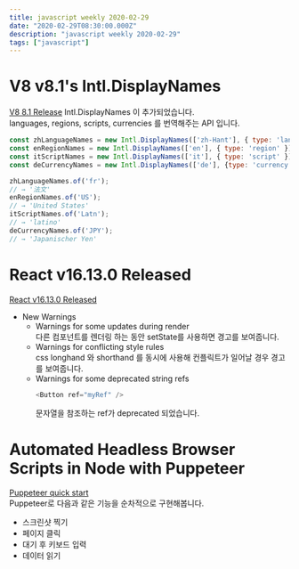 ```yaml
---
title: javascript weekly 2020-02-29
date: "2020-02-29T08:30:00.000Z"
description: "javascript weekly 2020-02-29"
tags: ["javascript"]
---
```


# V8 v8.1's Intl.DisplayNames
<a href="https://v8.dev/blog/v8-release-81" target="_blank">V8 8.1 Release</a>
Intl.DisplayNames 이 추가되었습니다.  
languages, regions, scripts, currencies 를 번역해주는 API 입니다.  

```javascript
const zhLanguageNames = new Intl.DisplayNames(['zh-Hant'], { type: 'language' });
const enRegionNames = new Intl.DisplayNames(['en'], { type: 'region' });
const itScriptNames = new Intl.DisplayNames(['it'], { type: 'script' });
const deCurrencyNames = new Intl.DisplayNames(['de'], {type: 'currency'});

zhLanguageNames.of('fr');
// → '法文'
enRegionNames.of('US');
// → 'United States'
itScriptNames.of('Latn');
// → 'latino'
deCurrencyNames.of('JPY');
// → 'Japanischer Yen'
```

# React v16.13.0 Released
<a href="https://reactjs.org/blog/2020/02/26/react-v16.13.0.html" target="_blank">React v16.13.0 Released</a>
+ New Warnings
	+ Warnings for some updates during render  
		다른 컴포넌트를 렌더링 하는 동안 setState를 사용하면 경고를 보여줍니다.
	+ Warnings for conflicting style rules  
		css longhand 와 shorthand 를 동시에 사용해 컨플릭트가 일어날 경우 경고를 보여줍니다.
	+ Warnings for some deprecated string refs  
		```javascript
		<Button ref="myRef" />
		```
		문자열을 참조하는 ref가 deprecated 되었습니다.


# Automated Headless Browser Scripts in Node with Puppeteer
<a href="https://www.twilio.com/blog/writing-automated-headless-browser-scripts-in-node-js-with-puppeteer" target="_blank">Puppeteer quick start</a>  
Puppeteer로 다음과 같은 기능을 순차적으로 구현해봅니다.
+ 스크린샷 찍기
+ 페이지 클릭
+ 대기 후 키보드 입력
+ 데이터 읽기  